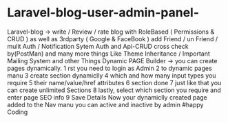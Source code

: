 # Laravel-blog-user-admin-panel-
Laravel-blog -> write / Review / rate  blog with  RoleBased ( Permissions &amp; CRUD ) as well as 3rdparty ( Google &amp; FaceBook )
add Friend / un Friend / mulit Auth / Notification Sytem
Auth and Api-CRUD  cross check by(PostMan) and many more things
Like Theme Inheritance / Important Mailing System and other Things
Dynamic PAGE Builder -> you can create pages dynamically.
1 rst you need to login as Admin 
2 to dynamic pages manu 
3 create section dynamiclly 
4 which and how many input types you require
5 their name/value/href attributes
6 section done
7 just like that you can create unlimited Sections
8 lastly,  select which  section you require  and enter page SEO info
9 Save Details
Now your dynamiclly created page  added to the Nav manu 
 you can active and inactive by admin 
 #happy Coding
